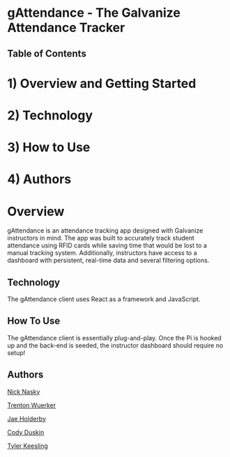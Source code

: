 # gAttendance - The Galvanize Attendance Tracker

## Table of Contents

# 1) Overview and Getting Started

# 2) Technology

# 3) How to Use

# 4) Authors

# Overview

gAttendance is an attendance tracking app designed with Galvanize instructors in mind. The app was built to accurately track student attendance using RFID cards while saving time that would be lost to a manual tracking system. Additionally, instructors have access to a dashboard with persistent, real-time data and several filtering options.

## Technology

The gAttendance client uses React as a framework and JavaScript.

## How To Use

The gAttendance client is essentially plug-and-play. Once the Pi is hooked up and the back-end is seeded, the instructor dashboard should require no setup!

## Authors

[Nick Nasky](https://github.com/NickNasky)

[Trenton Wuerker](https://github.com/Jae-Holderby)

[Jae Holderby](https://github.com/Jae-Holderby)

[Cody Duskin](https://github.com/bestcodyever)

[Tyler Keesling](https://github.com/tylerkeesling)
